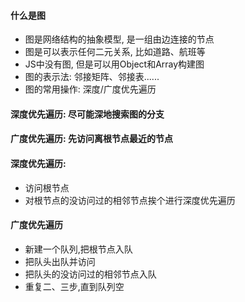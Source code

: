 #### 什么是图
* 图是网络结构的抽象模型, 是一组由边连接的节点
* 图是可以表示任何二元关系, 比如道路、航班等
* JS中没有图, 但是可以用Object和Array构建图
* 图的表示法: 邻接矩阵、邻接表......
* 图的常用操作: 深度/广度优先遍历
  
#### 深度优先遍历: 尽可能深地搜索图的分支
#### 广度优先遍历: 先访问离根节点最近的节点

#### 深度优先遍历:
* 访问根节点
* 对根节点的没访问过的相邻节点挨个进行深度优先遍历

#### 广度优先遍历
* 新建一个队列,把根节点入队
* 把队头出队并访问
* 把队头的没访问过的相邻节点入队
* 重复二、三步,直到队列空
